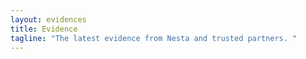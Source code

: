 ```yaml
---
layout: evidences
title: Evidence
tagline: "The latest evidence from Nesta and trusted partners. "
---
```

